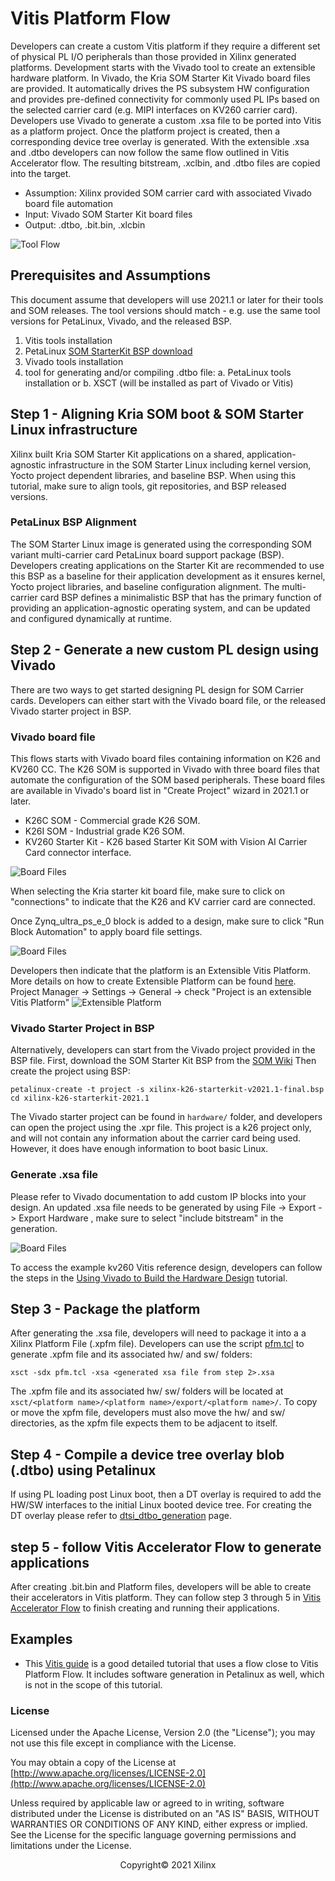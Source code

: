 # Vitis Platform Flow

Developers can create a custom Vitis platform if they require a different set of physical PL I/O peripherals than those provided in Xilinx generated platforms. Development starts with the Vivado tool to create an extensible hardware platform. In Vivado, the Kria SOM Starter Kit Vivado board files are provided. It automatically drives the PS subsystem HW configuration and provides pre-defined connectivity for commonly used PL IPs based on the selected carrier card (e.g. MIPI interfaces on KV260 carrier card). Developers use Vivado to generate a custom .xsa file to be ported into Vitis as a platform project. Once the platform project is created, then a corresponding device tree overlay is generated. With the extensible .xsa and .dtbo developers can now follow the same flow outlined in Vitis Accelerator flow. The resulting bitstream, .xclbin, and .dtbo files are copied into the target.

* Assumption: Xilinx provided SOM carrier card with associated Vivado board file automation
* Input: Vivado SOM Starter Kit board files
* Output: .dtbo, .bit.bin, .xlcbin

![Tool Flow](./media/tool_flow_vitis_platform.PNG)

## Prerequisites and Assumptions	
This document assume that developers will use 2021.1 or later for their tools and SOM releases. The tool versions should match - e.g. use the same tool versions for PetaLinux, Vivado, and the released BSP. 

1. Vitis tools installation	
2. PetaLinux [SOM StarterKit BSP download](https://xilinx-wiki.atlassian.net/wiki/spaces/A/pages/1641152513/Kria+K26+SOM#PetaLinux-Board-Support-Packages)
3. Vivado tools installation
4. tool for generating and/or compiling .dtbo file: a. PetaLinux tools installation or b. XSCT (will be installed as part of Vivado or Vitis)


## Step 1 - Aligning Kria SOM boot & SOM Starter Linux infrastructure 
Xilinx built Kria SOM Starter Kit applications on a shared, application-agnostic infrastructure in the SOM Starter Linux including kernel version, Yocto project dependent libraries, and baseline BSP. When using this tutorial, make sure to align tools, git repositories, and BSP released versions.
### PetaLinux BSP Alignment	
The SOM Starter Linux image is generated using the corresponding SOM variant multi-carrier card PetaLinux board support package (BSP). Developers creating applications on the Starter Kit are recommended to use this BSP as a baseline for their application development as it ensures kernel, Yocto project libraries, and baseline configuration alignment. The multi-carrier card BSP defines a minimalistic BSP that has the primary function of providing an application-agnostic operating system, and can be updated and configured dynamically at runtime. 	

## Step 2 - Generate a new custom PL design using Vivado
There are two ways to get started designing PL design for SOM Carrier cards. Developers can either start with the Vivado board file, or the released Vivado starter project in BSP. 
### Vivado board file
This flows starts with Vivado board files containing information on K26 and KV260 CC. The K26 SOM is supported in Vivado with three board files that automate the configuration of the SOM based peripherals. These board files are available in Vivado's board list in "Create Project" wizard in 2021.1 or later.

* K26C SOM - Commercial grade K26 SOM. 	
* K26I SOM - Industrial grade K26 SOM. 	
* KV260 Starter Kit - K26 based Starter Kit SOM with Vision AI Carrier Card connector interface. 

![Board Files](./media/tool_flow_boardfile.PNG)

When selecting the Kria starter kit board file, make sure to click on "connections" to indicate that the K26 and KV carrier card are connected. 

Once Zynq_ultra_ps_e_0 block is added to a design, make sure to click "Run Block Automation" to apply board file settings. 

![Board Files](./media/tool_flow_block_automation_marked.PNG)

Developers then indicate that the platform is an Extensible Vitis Platform. More details on how to create Extensible Platform can be found [here](https://www.xilinx.com/html_docs/xilinx2021_1/vitis_doc/create_embedded_platforms.html).
Project Manager -> Settings -> General -> check "Project is an extensible Vitis Platform"
![Extensible Platform](./media/extensible_check.PNG)


### Vivado Starter Project in BSP
Alternatively, developers can start from the Vivado project provided in the BSP file. 
First, download the SOM Starter Kit BSP from the [SOM Wiki](https://xilinx-wiki.atlassian.net/wiki/spaces/A/pages/1641152513/Kria+K26+SOM#PetaLinux-Board-Support-Packages)
Then create the project using BSP:
```
petalinux-create -t project -s xilinx-k26-starterkit-v2021.1-final.bsp
cd xilinx-k26-starterkit-2021.1
```
The Vivado starter project can be found in ```hardware/``` folder, and developers can open the project using the .xpr file. This project is a k26 project only, and will not contain any information about the carrier card being used. However, it does have enough information to boot basic Linux.

### Generate .xsa file
Please refer to Vivado documentation to add custom IP blocks into your design. An updated .xsa file needs to be generated by using File -> Export -> Export Hardware , make sure to select "include bitstream" in the generation. 

![Board Files](./media/tool_flow_xsa_gen.PNG)

To access the example kv260 Vitis reference design, developers can follow the steps in the [Using Vivado to Build the Hardware Design](https://xilinx.github.io/kria-apps-docs/main/build/html/docs/build_vivado_design.html) tutorial. 

## Step 3 - Package the platform
After generating the .xsa file, developers will need to package it into a a Xilinx Platform File (.xpfm file). Developers can use the script [pfm.tcl](https://gitenterprise.xilinx.com/PAEG/vck190-base-trd/blob/2021.2/platforms/scripts/pfm.tcl)  to generate .xpfm file and its associated hw/ and sw/ folders:
```
xsct -sdx pfm.tcl -xsa <generated xsa file from step 2>.xsa
```
The .xpfm file and its associated hw/ sw/ folders will be located at ```xsct/<platform name>/<platform name>/export/<platform name>/```.  To copy or move the xpfm file, developers must also move the hw/ and sw/ directories, as the xpfm file expects them to be adjacent to itself.


## Step 4 - Compile a device tree overlay blob (.dtbo) using Petalinux
If using PL loading post Linux boot, then a DT overlay is required to add the HW/SW interfaces to the initial Linux booted device tree. For creating the DT overlay please refer to [dtsi_dtbo_generation](./creating_applications_dtsi_dtbo_generation.md) page. 

## step 5 - follow Vitis Accelerator Flow to generate applications
After creating .bit.bin and Platform files, developers will be able to create their accelerators in Vitis platform. They can follow step 3 through 5 in [Vitis Accelerator Flow](./creating_applications_vitis_accel_flow.md#step3) to finish creating and running their applications. 

## Examples
* This [Vitis guide](https://github.com/Xilinx/Vitis-Tutorials/blob/2021.1/Vitis_Platform_Creation/Design_Tutorials/01-Edge-KV260/README.md) is a good detailed tutorial that uses a flow close to Vitis Platform Flow. It includes software generation in Petalinux as well, which is not in the scope of this tutorial. 

### License

Licensed under the Apache License, Version 2.0 (the "License"); you may not use this file except in compliance with the License.

You may obtain a copy of the License at
[http://www.apache.org/licenses/LICENSE-2.0](http://www.apache.org/licenses/LICENSE-2.0)

Unless required by applicable law or agreed to in writing, software distributed under the License is distributed on an "AS IS" BASIS, WITHOUT WARRANTIES OR CONDITIONS OF ANY KIND, either express or implied. See the License for the specific language governing permissions and limitations under the License.

<p align="center">Copyright&copy; 2021 Xilinx</p>
